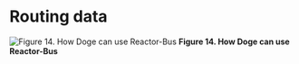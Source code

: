 # Routing data

![Figure 14. How Doge can use Reactor-Bus](http://projectreactor.io/docs/reference/images/bus-overview.png)
**Figure 14. How Doge can use Reactor-Bus**

